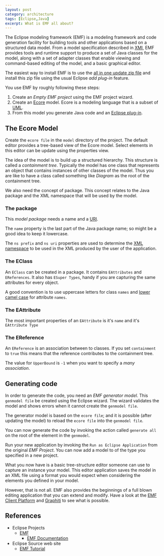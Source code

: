 ```yaml
---
layout: post
category: architecture
tags: [Eclipse,Java]
excerpt: What is EMF all about?
---
```


  The Eclipse modeling framework (EMF) is a modeling framework and code generation facility for building tools and other applications based on a structured data model. From a model specification described in [XMI](https://en.wikipedia.org/wiki/XML_Metadata_Interchange), EMF provides tools and runtime support to produce a set of Java classes for the model, along with a set of adapter classes that enable viewing and command-based editing of the model, and a basic graphical editor.

  The easiest way to install EMF is to use the [all in one update zip file](https://www.eclipse.org/modeling/emf/downloads/) and install this zip file using the usual Eclipse *add plug-in* feature.

  You use EMF by roughly following these steps:
  1. Create an *Empty EMF project* using the EMF project wizard.
  2. Create an   [Ecore](https://www.eclipse.org/ecoretools/) model.  Ecore is a modeling language that is a subset of [UML](https://en.wikipedia.org/wiki/Unified_Modeling_Language).  
  3. From this model you generate Java code and an [Eclipse plug-in](https://wiki.eclipse.org/FAQ_What_is_a_plug-in%3F).

## The Ecore Model
  Create the `ecore file` in the `model` directory of the project. The default editor provides a tree-based view of the Ecore model.  Select elements in this editor can be update using the properties view.


  The idea of the model is to build up a structured hierarchy. This structure is called a *containment tree*.  Typically the model has one class that represents an object that contains instances of other classes of the model. Thus you are like to have a class called something like *Diagram* as the root of the containment tree.

  We also need the concept of package.  This concept relates to the Java package and the XML namespace that will be used by the model.

### The package
 This *model package* needs a name and a [URI](https://en.wikipedia.org/wiki/Uniform_resource_identifier).  

 The `name` property is the last part of the Java package name; so might be a good idea to keep it lowercase.  

 The `ns prefix` and `ns uri` properties are used to determine the [XML namespace](http://www.w3schools.com/xml/xml_namespaces.asp) to be used in the XML produced by the user of the application.  

### The EClass
  An `EClass` can be created in a package.  It contains `EAttributes` and `EReferences`. It also has `ESuper Types`, handy if you are capturing the same attributes for every object.

  A good convention is to use uppercase letters for class `names` and [lower camel case](https://en.wikipedia.org/wiki/CamelCase) for attribute `names`.

### The EAttribute
  The most important properties of an `EAttribute` is it's `name` and it's `EAttribute Type`

### The EReference
  An `EReference` is an association between to classes.  If you set `containment` to `true` this means that the reference contributes to the containment tree.

  The value for `UpperBound` is `-1` when you want to specify a *many association*.

## Generating code
  In order to generate the code, you need an *EMF generator model*.  This `genmodel file` be created using the Eclipse wizard.  The wizard validates the model and shows errors when it cannot create the `genmodel file`.

  The generator model is based on the `ecore file`; and it is possible (after updating the model) to reload the `ecore file` into the `genmodel file`.  

  You can now generate the code by invoking the action called `generate all` on the root of the element in the `genmodel`.

  Run your new application by invoking the `Run as Eclipse Application` from the original *EMF Project*.  You can now add a model to of the type you specified in a new project.

  What you now have is a basic tree-structure editor someone can use to capture an instance your model.  This editor application saves the model in an XML file using a format you would expect when considering the elements you defined in your model.

  However, that is not all. EMF also provides the beginnings of a full blown editing application that you can extend and modify.  Have a look at the [EMF Client Platform](https://www.eclipse.org/ecp/) and [Graphiti](https://www.eclipse.org/graphiti/) to see what is possible.

## References
  * Eclipse Projects
    * [EMF](https://eclipse.org/modeling/emf/)
      * [EMF Documentation](https://www.eclipse.org/modeling/emf/docs/)
  * Eclipse Source web site
    * [EMF Tutorial](http://eclipsesource.com/blogs/tutorials/emf-tutorial/)
